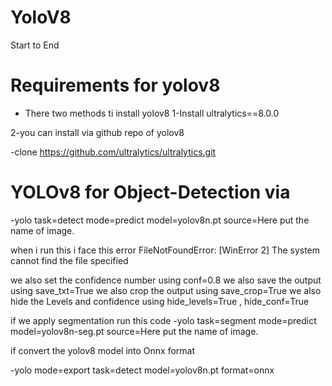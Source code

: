 # YoloV8
Start to End

# Requirements for yolov8
- There two methods ti install yolov8 
1-Install ultralytics==8.0.0

2-you can install via github repo of yolov8

-clone https://github.com/ultralytics/ultralytics.git


# YOLOv8 for Object-Detection via
-yolo task=detect mode=predict model=yolov8n.pt source=Here put the name of image.

when i run this i face this error FileNotFoundError: [WinError 2] The system cannot find the file specified   

we also set the confidence number using conf=0.8
we also save the output using save_txt=True
we also crop the output using save_crop=True
we also hide the Levels and confidence using hide_levels=True , hide_conf=True

if we apply segmentation run this code -yolo task=segment mode=predict model=yolov8n-seg.pt source=Here put the name of image.

if convert the yolov8 model into Onnx format

-yolo mode=export task=detect model=yolov8n.pt format=onnx
